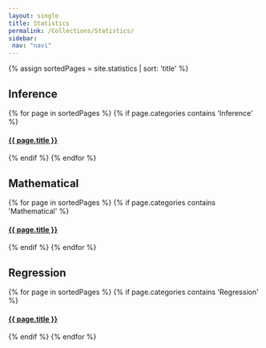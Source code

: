 ```yaml
---
layout: single
title: Statistics
permalink: /Collections/Statistics/
sidebar: 
 nav: "navi"
---
```


{% assign sortedPages = site.statistics | sort: 'title' %}

<h2> Inference </h2>
{% for page in sortedPages %}
	{% if page.categories contains 'Inference' %}
<h4>
	<a href="{{ page.url }}">{{ page.title }}</a>
</h4>
	{% endif %}
{% endfor %}

<h2> Mathematical </h2>
{% for page in sortedPages %}
	{% if page.categories contains 'Mathematical' %}
<h4>
	<a href="{{ page.url }}">{{ page.title }}</a>
</h4>
	{% endif %}
{% endfor %}

<h2> Regression </h2>
{% for page in sortedPages %}
	{% if page.categories contains 'Regression' %}
<h4>
	<a href="{{ page.url }}">{{ page.title }}</a>
</h4>
	{% endif %}
{% endfor %}